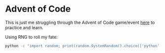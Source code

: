 # Advent of Code 

This is just me struggling through the Advent of Code game/event [here](https://adventofcode.com/) to practice and learn.


Using RNG to roll my fate:

```sh
python -c "import random; print(random.SystemRandom().choice(['python', 'typescript', 'go', 'rust', 'elixir', 'ruby', 'crystal', 'java']))"
```
